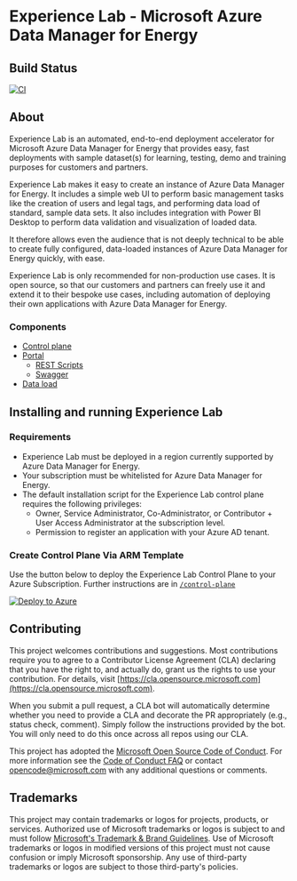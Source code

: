 # Experience Lab - Microsoft Azure Data Manager for Energy

## Build Status

[![CI](https://github.com/microsoft/azure-data-manager-for-energy-experience-lab/actions/workflows/ci.yml/badge.svg)](https://github.com/microsoft/azure-data-manager-for-energy-experience-lab/actions/workflows/ci.yml)

## About

Experience Lab is an automated, end-to-end deployment accelerator for Microsoft Azure Data Manager for Energy that provides easy, fast deployments with sample dataset(s) for learning, testing, demo and training purposes for customers and partners.

Experience Lab makes it easy to create an instance of Azure Data Manager for Energy. It includes a simple web UI to perform basic management tasks like the creation of users and legal tags, and performing data load of standard, sample data sets. It also includes integration with Power BI Desktop to perform data validation and visualization of loaded data.

It therefore allows even the audience that is not deeply technical to be able to create fully configured, data-loaded instances of Azure Data Manager for Energy quickly, with ease.

Experience Lab is only recommended for non-production use cases. It is open source, so that our customers and partners can freely use it and extend it to their bespoke use cases, including automation of deploying their own applications with Azure Data Manager for Energy.

### Components

- [Control plane](./control-plane)
- [Portal](./developer-portal)
  - [REST Scripts](./rest-scripts)
  - [Swagger](./developer-portal/src/assets/swagger.yaml)
- [Data load](./data-load)

## Installing and running Experience Lab

### Requirements

- Experience Lab must be deployed in a region currently supported by Azure Data Manager for Energy.
- Your subscription must be whitelisted for Azure Data Manager for Energy.
- The default installation script for the Experience Lab control plane requires the following privileges:
  - Owner, Service Administrator, Co-Administrator, or Contributor + User Access Administrator at the subscription level.
  - Permission to register an application with your Azure AD tenant.

### Create Control Plane Via ARM Template

Use the button below to deploy the Experience Lab Control Plane to your Azure Subscription. Further instructions are in [`/control-plane`](/control-plane)

[![Deploy to Azure](https://aka.ms/deploytoazurebutton)](https://portal.azure.com/#create/Microsoft.Template/uri/https%3A%2F%2Fraw.githubusercontent.com%2Fmicrosoft%2Fazure-data-manager-for-energy-experience-lab%2Fmain%2Fazuredeploy.json)

## Contributing

This project welcomes contributions and suggestions.  Most contributions require you to agree to a
Contributor License Agreement (CLA) declaring that you have the right to, and actually do, grant us
the rights to use your contribution. For details, visit [https://cla.opensource.microsoft.com](https://cla.opensource.microsoft.com).

When you submit a pull request, a CLA bot will automatically determine whether you need to provide
a CLA and decorate the PR appropriately (e.g., status check, comment). Simply follow the instructions
provided by the bot. You will only need to do this once across all repos using our CLA.

This project has adopted the [Microsoft Open Source Code of Conduct](https://opensource.microsoft.com/codeofconduct/).
For more information see the [Code of Conduct FAQ](https://opensource.microsoft.com/codeofconduct/faq/) or
contact [opencode@microsoft.com](mailto:opencode@microsoft.com) with any additional questions or comments.

## Trademarks

This project may contain trademarks or logos for projects, products, or services. Authorized use of Microsoft
trademarks or logos is subject to and must follow
[Microsoft's Trademark & Brand Guidelines](https://www.microsoft.com/en-us/legal/intellectualproperty/trademarks/usage/general).
Use of Microsoft trademarks or logos in modified versions of this project must not cause confusion or imply Microsoft sponsorship.
Any use of third-party trademarks or logos are subject to those third-party's policies.
